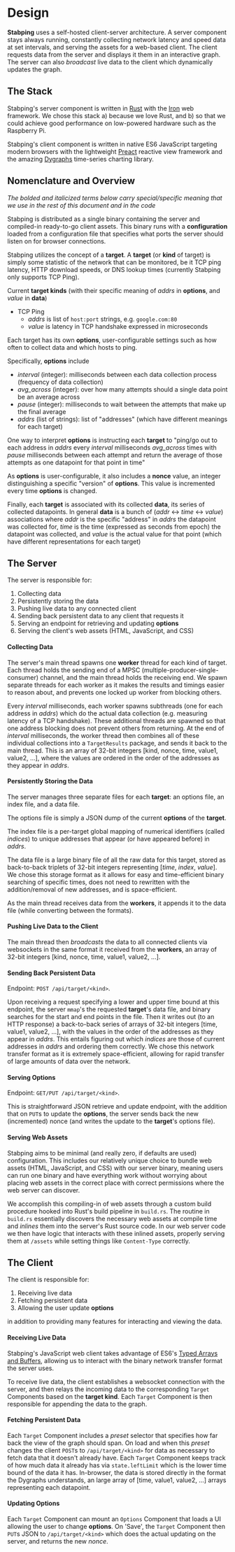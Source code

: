 # Design

**Stabping** uses a self-hosted client-server architecture. A server component
stays always running, constantly collecting network latency and speed data at
set intervals, and serving the assets for a web-based client. The client
requests data from the server and displays it them in an interactive graph. The
server can also *broadcast* live data to the client which dynamically updates
the graph.

## The Stack ##

Stabping's server component is written in [Rust](https://www.rust-lang.org/) with
the [Iron](http://ironframework.io/) web framework. We chose this stack a)
because we love Rust, and b) so that we could achieve good performance on
low-powered hardware such as the Raspberry Pi.

Stabping's client component is written in native ES6 JavaScript targeting
modern browsers with the lightweight [Preact](https://preactjs.com/) reactive
view framework and the amazing [Dygraphs](http://dygraphs.com/) time-series
charting library.

## Nomenclature and Overview ##

*The bolded and italicized terms below carry special/specific meaning that we
use in the rest of this document and in the code*

Stabping is distributed as a single binary containing the server and
compiled-in ready-to-go client assets. This binary runs with a
**configuration** loaded from a configuration file that specifies what ports
the server should listen on for browser connections.

Stabping utilizes the concept of a **target**. A **target** (or **kind** of
target) is simply some statistic of the network that can be monitored, be it
TCP ping latency, HTTP download speeds, or DNS lookup times (currently Stabping
only supports TCP Ping).

Current **target kinds** (with their specific meaning of *addrs* in
**options**, and *value* in **data**)

* TCP Ping
    * *addrs* is list of `host:port` strings, e.g. `google.com:80`
    * *value* is latency in TCP handshake expressed in microseconds

Each target has its own **options**, user-configurable settings such as how
often to collect data and which hosts to ping.

Specifically, **options** include

* *interval* (integer): milliseconds between each data collection process
  (frequency of data collection)
* *avg_across* (integer): over how many attempts should a single data point be
  an average across
* *pause* (integer): milliseconds to wait between the attempts that make up the
  final average
* *addrs* (list of strings): list of "addresses" (which have different meanings
  for each target)

One way to interpret **options** is instructing each **target** to "ping/go out
to each address in *addrs* every *interval* milliseconds *avg_across* times
with *pause* milliseconds between each attempt and return the average of those
attempts as one datapoint for that point in time"

As **options** is user-configurable, it also includes a **nonce** value, an
integer distinguishing a specific "version" of **options**. This value is
incremented every time **options** is changed.

Finally, each **target** is associated with its collected **data**, its series
of collected datapoints. In general **data** is a bunch of (*addr* <-> *time*
<-> *value*) associations where *addr* is the specific "address" in *addrs* the
datapoint was collected for, *time* is the time (expressed as seconds from
epoch) the datapoint was collected, and *value* is the actual value for that
point (which have different representations for each target)

## The Server ##

The server is responsible for:

1. Collecting data
2. Persistently storing the data
3. Pushing live data to any connected client
4. Sending back persistent data to any client that requests it
5. Serving an endpoint for retrieving and updating **options**
6. Serving the client's web assets (HTML, JavaScript, and CSS)

#### Collecting Data

The server's main thread spawns one **worker** thread for each kind of target.
Each thread holds the sending end of a MPSC (multiple-producer-single-consumer)
channel, and the main thread holds the receiving end. We spawn separate threads
for each worker as it makes the results and timings easier to reason about, and
prevents one locked up worker from blocking others.

Every *interval* milliseconds, each worker spawns subthreads (one for each
address in *addrs*) which do the actual data collection (e.g. measuring latency
of a TCP handshake). These additional threads are spawned so that one address
blocking does not prevent others from returning. At the end of *interval*
milliseconds, the worker thread then combines all of these individual
collections into a `TargetResults` package, and sends it back to the main
thread. This is an array of 32-bit integers [kind, nonce, time, value1, value2,
...], where the values are ordered in the order of the addresses as they appear
in *addrs*.

#### Persistently Storing the Data

The server manages three separate files for each **target**: an options file,
an index file, and a data file.

The options file is simply a JSON dump of the current **options** of the
**target**.

The index file is a per-target global mapping of numerical identifiers (called
*indices*) to unique addresses that appear (or have appeared before) in
*addrs*.

The data file is a large binary file of all the raw data for this target,
stored as back-to-back triplets of 32-bit integers representing [*time*,
*index*, *value*]. We chose this storage format as it allows for easy and
time-efficient binary searching of specific times, does not need to rewritten
with the addition/removal of new addresses, and is space-efficient.

As the main thread receives data from the **workers**, it appends it to the
data file (while converting between the formats).

#### Pushing Live Data to the Client

The main thread then *broadcasts* the data to all connected clients via
websockets in the same format it received from the **workers**, an array of
32-bit integers [kind, nonce, time, value1, value2, ...].

#### Sending Back Persistent Data

Endpoint: `POST /api/target/<kind>`.

Upon receiving a request specifying a lower and upper time bound at this
endpoint, the server `mmap`'s the requested **target**'s data file, and binary
searches for the start and end points in the file. Then it writes out (to an
HTTP response) a back-to-back series of arrays of 32-bit integers [time,
value1, value2, ...], with the values in the order of the addresses as they
appear in *addrs*. This entails figuring out which *indices* are those of
current addresses in *addrs* and ordering them correctly. We chose this network
transfer format as it is extremely space-efficient, allowing for rapid transfer
of large amounts of data over the network.

#### Serving **Options**

Endpoint: `GET/PUT /api/target/<kind>`.

This is straightforward JSON retrieve and update endpoint, with the addition
that on `PUT`s to update the **options**, the server sends back the new
(incremented) nonce (and writes the update to the **target**'s options file).

#### Serving Web Assets

Stabping aims to be minimal (and really zero, if defaults are used)
configuration. This includes our relatively unique choice to bundle web assets
(HTML, JavaScript, and CSS) with our server binary, meaning users can run one
binary and have everything work without worrying about placing web assets in
the correct place with correct permissions where the web server can discover.

We accomplish this compiling-in of web assets through a custom build procedure
hooked into Rust's build pipeline in `build.rs`. The routine in `build.rs`
essentially discovers the necessary web assets at compile time and *inlines*
them into the server's Rust source code. In our web server code we then have
logic that interacts with these inlined assets, properly serving them at
`/assets` while setting things like `Content-Type` correctly.

## The Client ##

The client is responsible for:

1. Receiving live data
2. Fetching persistent data
3. Allowing the user update **options**

in addition to providing many features for interacting and viewing the data.

#### Receiving Live Data

Stabping's JavaScript web client takes advantage of ES6's [Typed Arrays and
Buffers](https://developer.mozilla.org/en-US/docs/Web/JavaScript/Typed_arrays),
allowing us to interact with the binary network transfer format the server
uses.

To receive live data, the client establishes a websocket connection with the
server, and then relays the incoming data to the corresponding `Target`
Components based on the **target kind**. Each `Target` Component is then
responsible for appending the data to the graph.

#### Fetching Persistent Data

Each `Target` Component includes a *preset* selector that specifies how far
back the view of the graph should span. On load and when this *preset* changes
the client `POST`s to `/api/target/<kind>` for data as necessary to fetch data
that it doesn't already have. Each `Target` Component keeps track of how much
data it already has via `state.leftLimit` which is the lower time bound of
the data it has. In-browser, the data is stored directly in the format the
Dygraphs understands, an large array of [time, value1, value2, ...] arrays
representing each datapoint.

#### Updating **Options**

Each `Target` Component can mount an `Options` Component that loads a UI
allowing the user to change **options**. On 'Save', the `Target` Component then
`PUT`s JSON to `/api/target/<kind>` which does the actual updating on the
server, and returns the new *nonce*.

